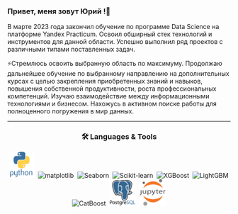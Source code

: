 ### Привет, меня зовут Юрий !👋 

В марте 2023 года закончил обучение по программе Data Science на платформе Yandex Practicum. Освоил обширный стек технологий и инструментов для данной области. Успешно выполнил ряд проектов с различными типами поставленных задач. 

 ⚡Стремлюсь освоить выбранную область по максимуму. Продолжаю дальнейшее обучение по выбранному направлению на дополнительных курсах с целью закрепления приобретенных знаний и навыков, повышения собственной продуктивности, роста профессиональных компетенций. Изучаю взаимодействие между информационными технологиями и бизнесом. Нахожусь в активном поиске работы для полноценного погружения в мир данных.

---
### <div align="center"> :hammer_and_wrench: Languages & Tools
</div>

<div align="center">
  <img src="https://github.com/devicons/devicon/blob/master/icons/python/python-original-wordmark.svg" title="Python" alt="Python" width="60" height="60"/>&nbsp;
  <img src="https://upload.wikimedia.org/wikipedia/commons/0/01/Created_with_Matplotlib-logo.svg" title="matplotlib" alt="matplotlib" width="60" height="60"/>&nbsp;
  <img src="https://seaborn.pydata.org/_images/logo-tall-lightbg.svg" title="Seaborn" alt="Seaborn" width="60" height="60"/>&nbsp;
  <img src="https://upload.wikimedia.org/wikipedia/commons/0/05/Scikit_learn_logo_small.svg" title="Scikit-learn" alt="Scikit-learn" width="60" height="60"/>&nbsp;
  <img src="https://xgboost.ai/images/logo/xgboost-logo.png" title="XGBoost" alt="XGBoost" width="100" height="40"/>&nbsp;
  <img src="https://lightgbm.readthedocs.io/en/v3.3.2/_images/LightGBM_logo_black_text.svg" title="LightGBM" alt="LightGBM" width="80" height="40"/>&nbsp;
  <img src="https://upload.wikimedia.org/wikipedia/commons/c/cc/CatBoostLogo.png" title="CatBoost" alt="CatBoost" width="60" height="60"/>&nbsp;
  <img src="https://github.com/devicons/devicon/blob/master/icons/postgresql/postgresql-original-wordmark.svg" title="PostgreSQL" alt="PostgreSQL" width="60" height="60"/>&nbsp;
  <img src="https://github.com/devicons/devicon/blob/master/icons/jupyter/jupyter-original-wordmark.svg" title="Jupyter" alt="Jupyter" width="60" height="60"/>
</div>

